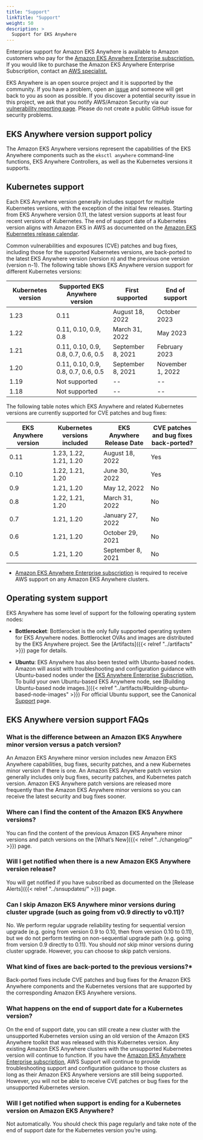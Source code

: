 ```yaml
---
title: "Support"
linkTitle: "Support"
weight: 50
description: >
  Support for EKS Anywhere
---
```


Enterprise support for Amazon EKS Anywhere is available to Amazon customers who pay for the [Amazon EKS Anywhere Enterprise subscription.](https://aws.amazon.com/eks/eks-anywhere/pricing/)
If you would like to purchase the Amazon EKS Anywhere Enterprise Subscription, contact an [AWS specialist.](https://aws.amazon.com/contact-us/sales-support-eks/) 

EKS Anywhere is an open source project and it is supported by the community.
If you have a problem, open an [issue](https://github.com/aws/eks-anywhere/issues) and someone will get back to you as soon as possible.
If you discover a potential security issue in this project, we ask that you notify AWS/Amazon Security via our [vulnerability reporting page](http://aws.amazon.com/security/vulnerability-reporting/).
Please do not create a public GitHub issue for security problems.

## EKS Anywhere version support policy

The Amazon EKS Anywhere versions represent the capabilities of the EKS Anywhere components such as the `eksctl anywhere` command-line functions, EKS Anywhere Controllers, as well as the Kubernetes versions it supports.

## Kubernetes support

Each EKS Anywhere version generally includes support for multiple Kubernetes versions, with the exception of the initial few releases.
Starting from EKS Anywhere version 0.11, the latest version supports at least four recent versions of Kubernetes.
The end of support date of a Kubernetes version aligns with Amazon EKS in AWS as documented on the [Amazon EKS Kubernetes release calendar](https://docs.aws.amazon.com/eks/latest/userguide/kubernetes-versions.html#kubernetes-release-calendar). 

Common vulnerabilities and exposures (CVE) patches and bug fixes, including those for the supported Kubernetes versions, are back-ported to the latest EKS Anywhere version (version n) and the previous one version (version n-1).
The following table shows EKS Anywhere version support for different Kubernetes versions:

| Kubernetes version      | Supported EKS Anywhere version | First supported | End of support  |
|------------|---------------------|---------------------------------|-------------------------|
| 1.23 | 0.11 | August 18, 2022	 | October 2023 | 
| 1.22 | 0.11, 0.10, 0.9, 0.8 | March 31, 2022 | May 2023 | 
| 1.21 | 0.11, 0.10, 0.9, 0.8, 0.7, 0.6, 0.5 | September 8, 2021 | February 2023 | 
| 1.20 | 0.11, 0.10, 0.9, 0.8, 0.7, 0.6, 0.5 | September 8, 2021 | November 1, 2022 | 
| 1.19 | Not supported | -- | -- | 
| 1.18 | Not supported | -- | -- | 

The following table notes which EKS Anywhere and related Kubernetes versions are currently supported for CVE patches and bug fixes:

| EKS Anywhere version      | Kubernetes versions included | EKS Anywhere Release Date | CVE patches and bug fixes back-ported? |
|------------|---------------------|---------------------------------|-------------------------|
| 0.11 | 1.23, 1.22, 1.21, 1.20 | August 18, 2022 | Yes | 
| 0.10 | 1.22, 1.21, 1.20 | June 30, 2022 | Yes | 
| 0.9 | 1.21, 1.20 | May 12, 2022 | No | 
| 0.8 | 1.22, 1.21, 1.20 | March 31, 2022 | No | 
| 0.7 | 1.21, 1.20 | January 27, 2022 | No | 
| 0.6 | 1.21, 1.20 | October 29, 2021 | No | 
| 0.5 | 1.21, 1.20 | September 8, 2021 | No | 

* [Amazon EKS Anywhere Enterprise subscription](https://aws.amazon.com/eks/eks-anywhere/pricing/) is required to receive AWS support on any Amazon EKS Anywhere clusters.

## Operating system support

EKS Anywhere has some level of support for the following operating system nodes:

* **Bottlerocket**: Bottlerocket is the only fully supported operating system for EKS Anywhere nodes.
Bottlerocket OVAs and images are distributed by the EKS Anywhere project.
See the [Artifacts]({{< relref "../artifacts" >}}) page for details.

* **Ubuntu**: EKS Anywhere has also been tested with Ubuntu-based nodes.
Amazon will assist with troubleshooting and configuration guidance with Ubuntu-based nodes under the [EKS Anywhere Enterprise Subscription.](https://aws.amazon.com/eks/eks-anywhere/pricing/)
To build your own Ubuntu-based EKS Anywhere node, see [Building Ubuntu-based node images.]({{< relref "../artifacts/#building-ubuntu-based-node-images" >}})
For official Ubuntu support, see the Canonical [Support](https://ubuntu.com/support) page.

## EKS Anywhere version support FAQs

### What is the difference between an Amazon EKS Anywhere minor version versus a patch version?

An Amazon EKS Anywhere minor version includes new Amazon EKS Anywhere capabilities, bug fixes, security patches, and a new Kubernetes minor version if there is one. An Amazon EKS Anywhere patch version generally includes only bug fixes, security patches, and Kubernetes patch version. Amazon EKS Anywhere patch versions are released more frequently than the Amazon EKS Anywhere minor versions so you can receive the latest security and bug fixes sooner. 

### Where can I find the content of the Amazon EKS Anywhere versions?

You can find the content of the previous Amazon EKS Anywhere minor versions and patch versions on the [What’s New]({{< relref "../changelog/" >}}) page.

### Will I get notified when there is a new Amazon EKS Anywhere version release?
You will get notified if you have subscribed as documented on the [Release Alerts]({{< relref "../snsupdates/" >}}) page.

### Can I skip Amazon EKS Anywhere minor versions during cluster upgrade (such as going from v0.9 directly to v0.11)?

No. We perform regular upgrade reliability testing for sequential version upgrade (e.g. going from version 0.9 to 0.10, then from version 0.10 to 0.11), but we do not perform testing on non-sequential upgrade path (e.g. going from version 0.9 directly to 0.11). You should _not_ skip minor versions during cluster upgrade. However, you can choose to skip patch versions.

### What kind of fixes are back-ported to the previous versions?*
Back-ported fixes include CVE patches and bug fixes for the Amazon EKS Anywhere components and the Kubernetes versions that are supported by the corresponding Amazon EKS Anywhere versions. 

### What happens on the end of support date for a Kubernetes version?
On the end of support date, you can still create a new cluster with the unsupported Kubernetes version using an old version of the Amazon EKS Anywhere toolkit that was released with this Kubernetes version. Any existing Amazon EKS Anywhere clusters with the unsupported Kubernetes version will continue to function. If you have the [Amazon EKS Anywhere Enterprise subscription](https://aws.amazon.com/eks/eks-anywhere/pricing/), AWS Support will continue to provide troubleshooting support and configuration guidance to those clusters as long as their Amazon EKS Anywhere versions are still being supported. However, you will not be able to receive CVE patches or bug fixes for the unsupported Kubernetes version.

### Will I get notified when support is ending for a Kubernetes version on Amazon EKS Anywhere?
Not automatically. You should check this page regularly and take note of the end of support date for the Kubernetes version you’re using.

